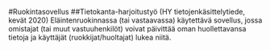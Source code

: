 ﻿#Ruokintasovellus
##Tietokanta-harjoitustyö (HY tietojenkäsittelytiede, kevät 2020)
Eläintenruokinnassa (tai vastaavassa) käytettävä sovellus, jossa omistajat (tai muut vastuuhenkilöt) 
voivat päivittää oman huollettavansa tietoja ja käyttäjät (ruokkijat/huoltajat) lukea niitä.